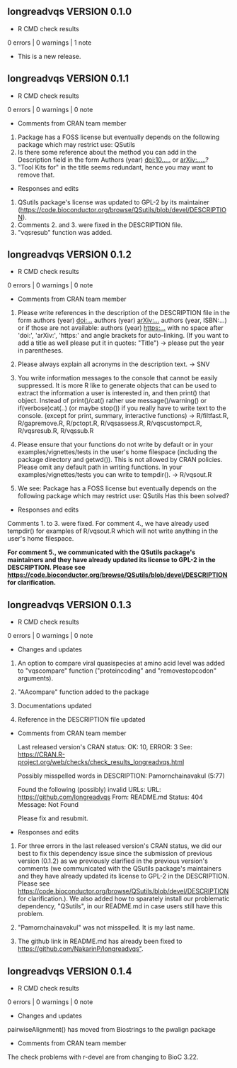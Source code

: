 ## longreadvqs VERSION 0.1.0
  
  - R CMD check results
  
  0 errors | 0 warnings | 1 note
  
  * This is a new release.

## longreadvqs VERSION 0.1.1
  
  - R CMD check results
  
  0 errors | 0 warnings | 0 note
  
  - Comments from CRAN team member
  
  1. Package has a FOSS license but eventually depends on the following package which may restrict use: QSutils
  2. Is there some reference about the method you can add in the Description
field in the form Authors (year) <doi:10.....> or <arXiv:.....>?
  3. "Tool Kits for" in the title seems redundant, hence you may want to
remove that.

  - Responses and edits
  
  1. QSutils package's license was updated to GPL-2 by its maintainer (https://code.bioconductor.org/browse/QSutils/blob/devel/DESCRIPTION).
  2. Comments 2. and 3. were fixed in the DESCRIPTION file.
  3. "vqsresub" function was added.

## longreadvqs VERSION 0.1.2

  - R CMD check results
  
  0 errors | 0 warnings | 0 note
  
  - Comments from CRAN team member
  
  1. Please write references in the description of the DESCRIPTION file in the 
  form authors (year) <doi:...>
  authors (year) <arXiv:...>
  authors (year, ISBN:...)
  or if those are not available: authors (year) <https:...>
  with no space after 'doi:', 'arXiv:', 'https:' and angle brackets for
  auto-linking. (If you want to add a title as well please put it in
  quotes: "Title") -> please put the year in parentheses.
  
  2. Please always explain all acronyms in the description text. -> SNV
  
  3. You write information messages to the console that cannot be easily
  suppressed. It is more R like to generate objects that can be used to extract 
  the information a user is interested in, and then print() that object.
  Instead of print()/cat() rather use message()/warning() or
  if(verbose)cat(..) (or maybe stop()) if you really have to write text to
  the console. (except for print, summary, interactive functions) ->
  R/filtfast.R, R/gapremove.R, R/pctopt.R, R/vqsassess.R,
  R/vqscustompct.R, R/vqsresub.R, R/vqssub.R
  
  4. Please ensure that your functions do not write by default or in your
  examples/vignettes/tests in the user's home filespace (including the
  package directory and getwd()). This is not allowed by CRAN policies.
  Please omit any default path in writing functions. In your
  examples/vignettes/tests you can write to tempdir(). -> R/vqsout.R
  
  5. We see: Package has a FOSS license but eventually depends on the following
  package which may restrict use:
     QSutils
  Has this been solved?
  
  - Responses and edits
  
  Comments 1. to 3. were fixed. For comment 4., we have already used tempdir() 
  for examples of R/vqsout.R which will not write anything in the user's home 
  filespace. 
  
  ******For comment 5., we communicated with the QSutils package's 
  maintainers and they have already updated its license to GPL-2 in the 
  DESCRIPTION. Please see 
  <https://code.bioconductor.org/browse/QSutils/blob/devel/DESCRIPTION> for 
  clarification.******
  
## longreadvqs VERSION 0.1.3
  
  - R CMD check results
  
  0 errors | 0 warnings | 0 note
  
  - Changes and updates
  
  1. An option to compare viral quasispecies at amino acid level was added to
  "vqscompare" function ("proteincoding" and "removestopcodon" arguments).
  
  2. "AAcompare" function added to the package
  
  3. Documentations updated
  
  4. Reference in the DESCRIPTION file updated
  
  - Comments from CRAN team member
  
    Last released version's CRAN status: OK: 10, ERROR: 3
    See: <https://CRAN.R-project.org/web/checks/check_results_longreadvqs.html>
  
    Possibly misspelled words in DESCRIPTION:
    Pamornchainavakul (5:77)

    Found the following (possibly) invalid URLs:
      URL: https://github.com/longreadvqs
        From: README.md
        Status: 404
        Message: Not Found
        
    Please fix and resubmit.
    
  - Responses and edits
  
  1. For three errors in the last released version's CRAN status, we did our 
  best to fix this dependency issue since the submission of previous version 
  (0.1.2) as we previously clarified in the previous version's comments (we 
  communicated with the QSutils package's maintainers and they have already 
  updated its license to GPL-2 in the DESCRIPTION. Please see 
  <https://code.bioconductor.org/browse/QSutils/blob/devel/DESCRIPTION> for 
  clarification.). We also added how to sparately install our problematic 
  dependency, "QSutils", in our README.md in case users still have this problem.
  
  2. "Pamornchainavakul" was not misspelled. It is my last name.
  
  3. The github link in README.md has already been fixed to 
  <https://github.com/NakarinP/longreadvqs">.

## longreadvqs VERSION 0.1.4
  
  - R CMD check results
  
  0 errors | 0 warnings | 0 note
  
  - Changes and updates
  
  pairwiseAlignment() has moved from Biostrings to the pwalign package
  
  - Comments from CRAN team member
  
  The check problems with r-devel are from changing to BioC 3.22.
